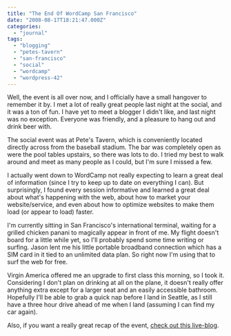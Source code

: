```yaml
---
title: "The End Of WordCamp San Francisco"
date: "2008-08-17T18:21:47.000Z"
categories: 
  - "journal"
tags: 
  - "blogging"
  - "petes-tavern"
  - "san-francisco"
  - "social"
  - "wordcamp"
  - "wordpress-42"
---
```


Well, the event is all over now, and I officially have a small hangover to remember it by. I met a lot of really great people last night at the social, and it was a ton of fun. I have yet to meet a blogger I didn't like, and last night was no exception. Everyone was friendly, and a pleasure to hang out and drink beer with.

The social event was at Pete's Tavern, which is conveniently located directly across from the baseball stadium. The bar was completely open as were the pool tables upstairs, so there was lots to do. I tried my best to walk around and meet as many people as I could, but I'm sure I missed a few.

I actually went down to WordCamp not really expecting to learn a great deal of information (since I try to keep up to date on everything I can). But surprisingly, I found every session informative and learned a great deal about what's happening with the web, about how to market your website/service, and even about how to optimize websites to make them load (or appear to load) faster.

I'm currently sitting in San Francisco's international terminal, waiting for a grilled chicken panani to magically appear in front of me. My flight doesn't board for a little while yet, so I'll probably spend some time writing or surfing. Jason lent me his little portable broadband connection which has a SIM card in it tied to an unlimited data plan. So right now I'm using that to surf the web for free.

Virgin America offered me an upgrade to first class this morning, so I took it. Considering I don't plan on drinking at all on the plane, it doesn't really offer anything extra except for a larger seat and an easily accessible bathroom. Hopefully I'll be able to grab a quick nap before I land in Seattle, as I still have a three hour drive ahead of me when I land (assuming I can find my car again).

Also, if you want a really great recap of the event, [check out this live-blog](http://blogs.zdnet.com/weblife/?p=143).
